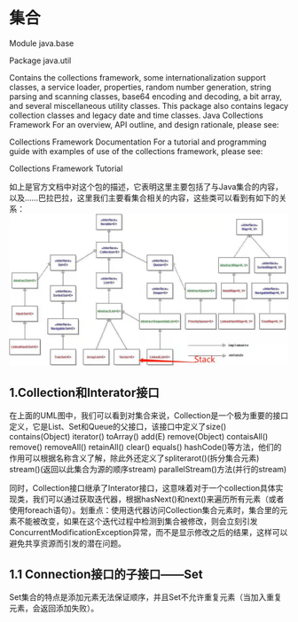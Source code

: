 <!--
 * @Descripttion: 
 * @version: 
 * @Author: 32353
 * @Date: 2021-03-19 16:21:57
 * @LastEditors: 32353
 * @LastEditTime: 2021-03-19 16:31:20
-->

# 集合

Module java.base

Package java.util

Contains the collections framework, some internationalization support classes, a service loader, properties, random number generation, string parsing and scanning classes, base64 encoding and decoding, a bit array, and several miscellaneous utility classes. This package also contains legacy collection classes and legacy date and time classes.
Java Collections Framework
For an overview, API outline, and design rationale, please see:

Collections Framework Documentation
For a tutorial and programming guide with examples of use of the collections framework, please see:

Collections Framework Tutorial

如上是官方文档中对这个包的描述，它表明这里主要包括了与Java集合的内容，以及……巴拉巴拉，这里我们主要看集合相关的内容，这些类可以看到有如下的关系：
![Java集合框架UML图](img/JavaCollectionsFrameworUML.jpg)

## 1.Collection和Interator接口

在上面的UML图中，我们可以看到对集合来说，Collection是一个极为重要的接口定义，它是List、Set和Queue的父接口，该接口中定义了size() contains(Object) iterator() toArray() add(E) remove(Object) contaisAll() remove() removeAll() retainAll() clear() equals() hashCode()等方法，他们的作用可以根据名称含义了解，除此外还定义了spliterarot()(拆分集合元素) stream()(返回以此集合为源的顺序stream)  parallelStream()方法(并行的stream)

同时，Collection接口继承了Interator接口，这意味着对于一个collection具体实现类，我们可以通过获取迭代器，根据hasNext()和next()来遍历所有元素（或者使用foreach语句）。划重点：使用迭代器访问Collection集合元素时，集合里的元素不能被改变，如果在这个迭代过程中检测到集合被修改，则会立刻引发ConcurrentModificationException异常，而不是显示修改之后的结果，这样可以避免共享资源而引发的潜在问题。

## 1.1 Connection接口的子接口——Set

Set集合的特点是添加元素无法保证顺序，并且Set不允许重复元素（当加入重复元素，会返回添加失败）。
